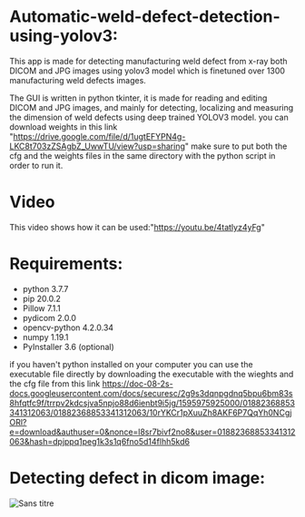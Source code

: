 # Automatic-weld-defect-detection-using-yolov3:
This app is made for detecting manufacturing weld defect from x-ray both DICOM and JPG images using yolov3 model which is finetuned over 1300 manufacturing weld defects images. 

The GUI is written in python tkinter, it is made for reading and editing DICOM and JPG images, and mainly for detecting, localizing and measuring the dimension of weld defects using deep trained YOLOV3 model.
you can download weights in this link "https://drive.google.com/file/d/1ugtEFYPN4g-LKC8t703zZSAgbZ_UwwTU/view?usp=sharing"
make sure to put both the cfg and the weights files in the same directory with the python script in order to run it.
# Video
This video shows how it can be used:"https://youtu.be/4tatlyz4yFg"
# Requirements:

- python 3.7.7
- pip 20.0.2
- Pillow 7.1.1
- pydicom 2.0.0
- opencv-python 4.2.0.34
- numpy 1.19.1
- PyInstaller 3.6 (optional)

if you haven't python installed on your computer you can use the executable file directly by downloading the executable with the wieghts and the cfg file from this link https://doc-08-2s-docs.googleusercontent.com/docs/securesc/2g9s3dqnpgdnq5bpu6bm83s8hfqtfc9f/trrpv2kdcsjva5npjo88d6ienbt9i5jg/1595975925000/01882368853341312063/01882368853341312063/10rYKCr1pXuuZh8AKF6P7QqYh0NCgjORl?e=download&authuser=0&nonce=l8sr7bivf2no8&user=01882368853341312063&hash=dpjppq1peg1k3s1q6fno5d14flhh5kd6
# Detecting defect in dicom image:
![Sans titre](https://user-images.githubusercontent.com/47951668/88341229-22db9c80-cd35-11ea-9a01-0896f93b60d8.png)

